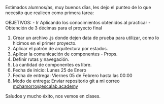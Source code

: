 
Estimados alumnos/as, muy buenos días, les dejo el punteo de lo que necesito que realicen como primera tarea:

OBJETIVOS: - Ir Aplicando los conocimientos obtenidos al practicar
                       - Obtención de 3 décimas para el proyecto final

1. Crear un archivo .js donde dejen data de prueba para utilizar, como lo hicimos en el primer proyecto.
2. Aplicar el patrón de arquitectura por estados.
3. Aplicar la comunicación de componentes - Props.
4. Definir rutas y navegación.
5. La cantidad de componentes es libre.
6. Fecha de inicio: Lunes 25 de Enero
7. Fecha de entrega: Viernes 05 de Febrero hasta las 00:00
8. Modo de entrega: Enviar repositorio git a mi correo mchamorro@escalab.academy

Saludos y mucho éxito, nos vemos en clases.
